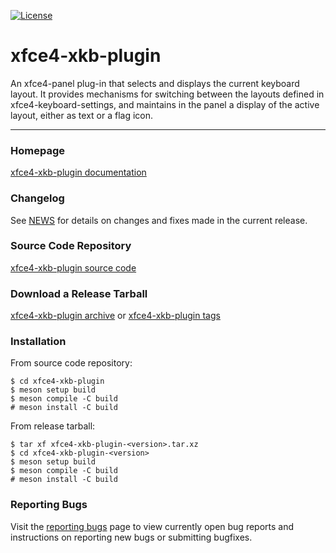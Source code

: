 [![License](https://img.shields.io/static/v1?label=License&message=GPL-2.0-or-later&color=blue)](https://gitlab.xfce.org/panel-plugins/xfce4-xkb-plugin/-/blob/master/COPYING)

# xfce4-xkb-plugin

An xfce4-panel plug-in that selects and displays the current keyboard layout. It provides mechanisms for switching between the layouts defined in xfce4-keyboard-settings, and maintains in the panel a display of the active layout, either as text or a flag icon.

----

### Homepage

[xfce4-xkb-plugin documentation](https://docs.xfce.org/panel-plugins/xfce4-xkb-plugin/start)

### Changelog

See [NEWS](https://gitlab.xfce.org/panel-plugins/xfce4-xkb-plugin/-/blob/master/NEWS) for details on changes and fixes made in the current release.

### Source Code Repository

[xfce4-xkb-plugin source code](https://gitlab.xfce.org/panel-plugins/xfce4-xkb-plugin)

### Download a Release Tarball

[xfce4-xkb-plugin archive](https://archive.xfce.org/src/panel-plugins/xfce4-xkb-plugin/)
    or
[xfce4-xkb-plugin tags](https://gitlab.xfce.org/panel-plugins/xfce4-xkb-plugin/-/tags)

### Installation

From source code repository: 

    $ cd xfce4-xkb-plugin
    $ meson setup build
    $ meson compile -C build
    # meson install -C build

From release tarball:

    $ tar xf xfce4-xkb-plugin-<version>.tar.xz
    $ cd xfce4-xkb-plugin-<version>
    $ meson setup build
    $ meson compile -C build
    # meson install -C build

### Reporting Bugs

Visit the [reporting bugs](https://docs.xfce.org/panel-plugins/xfce4-xkb-plugin/bugs) page to view currently open bug reports and instructions on reporting new bugs or submitting bugfixes.
